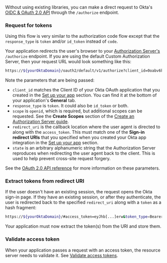 Without using existing libraries, you can make a direct request to Okta's [OIDC & OAuth 2.0 API](/docs/reference/api/oidc/) through the `/authorize` endpoint.

### Request for tokens

Using this flow is very similar to the <GuideLink link="../../authcode/main/">authorization code flow</GuideLink>
except that the `response_type` is `token` and/or `id_token` instead of `code`.

Your application redirects the user's browser to your [Authorization Server's](/docs/concepts/auth-servers/) `/authorize` endpoint. If you are using the default Custom Authorization Server, then your request URL would look something like this:

```bash
https://${yourOktaDomain}/oauth2/default/v1/authorize?client_id=0oabv6kx4qq6h1U5l0h7&response_type=token&scope=openid&redirect_uri=&redirect_uri=https%3A%2F%2Fexample.com&state=state-296bc9a0-a2a2-4a57-be1a-d0e2fd9bb601&nonce=foo'
```

Note the parameters that are being passed:

- `client_id` matches the Client ID of your Okta OAuth application that you created in the [Set up your app](#set-up-your-app) section. You can find it at the bottom of your application's **General** tab.
- `response_type` is `token`. It could also be `id_token` or both.
- `scope` is `openid`, which is required, but additional scopes can be requested. See the **Create Scopes** section of the [Create an Authorization Server guide](/docs/guides/customize-authz-server/create-scopes/).
- `redirect_uri` is the callback location where the user agent is directed to along with the `access_token`. This must match one of the **Sign-in redirect URIs** that you specified when you created your Okta app integration in the [Set up your app](#set-up-your-app) section.
- `state` is an arbitrary alphanumeric string that the Authorization Server reproduces when redirecting the user agent back to the client. This is used to help prevent cross-site request forgery.

See the [OAuth 2.0 API reference](/docs/reference/api/oidc/#authorize) for more information on these parameters.

### Extract tokens from redirect URI

If the user doesn't have an existing session, the request opens the Okta sign-in page. If they have an existing session, or after they authenticate, the user is redirected back to the specified `redirect_uri` along with a `token` as a hash fragment:

```bash
https://${yourOktaDomain}/#access_token=eyJhb[...]erw&token_type=Bearer&expires_in=3600&scope=openid&state=state-296bc9a0-a2a2-4a57-be1a-d0e2fd9bb601
```

Your application must now extract the token(s) from the URI and store them.

### Validate access token

When your application passes a request with an access token, the resource server needs to validate it. See [Validate access tokens](/docs/guides/validate-access-tokens/).
